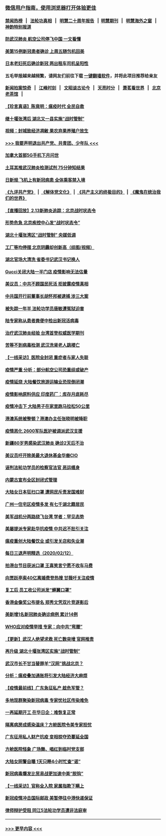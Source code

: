 ### [微信用户指南，使用浏览器打开体验更佳](https://github.com/gfw-breaker/banned-news1/blob/master/indexes/wechat-guide.md?t=0)
#### [禁闻热榜](热点新闻.md?t=0)  &nbsp;&nbsp;|&nbsp;&nbsp; [法轮功真相](https://github.com/gfw-breaker/truth/blob/master/README.md?t=0) &nbsp;&nbsp;|&nbsp;&nbsp; [明慧二十周年报告](https://github.com/gfw-breaker/mh-reports/blob/master/README.md?t=0) &nbsp;&nbsp;|&nbsp;&nbsp;[明慧期刊](https://github.com/gfw-breaker/mh-qikan) &nbsp;&nbsp;|&nbsp;&nbsp; [明慧海外之窗](https://github.com/gfw-breaker/mh-news/blob/master/README.md?t=0) &nbsp;&nbsp;|&nbsp;&nbsp; [神韵特别报道](https://github.com/gfw-breaker/mh-news/blob/master/shenyun.md?t=0)
#### [防武汉肺炎 航空公司停飞中国 一文看懂](../pages/nsc413/n11866800.md?t=02140144) 
#### [美第15例新冠患者确诊 上周五随包机回美](../pages/nsc413/n11866852.md?t=02140144) 
#### [日本老妇死后确诊新冠 两出租车司机呈阳性](../pages/nsc413/n11866755.md?t=02140144) 
#### 五毛举报越来越频繁，请网友们前往下载 [一键翻墙软件](https://github.com/gfw-breaker/ssr-accounts)，并将此项目推荐给亲友
#### [新闻拍案惊奇](https://github.com/gfw-breaker/banned-news1/blob/master/pages/link4.md) &nbsp;&nbsp;|&nbsp;&nbsp; [江峰时刻](https://github.com/gfw-breaker/banned-news1/blob/master/pages/link4.md) &nbsp;&nbsp;|&nbsp;&nbsp; [文昭谈古论今](https://github.com/gfw-breaker/banned-news1/blob/master/pages/link4.md) &nbsp;&nbsp;|&nbsp;&nbsp; [天亮时分](https://github.com/gfw-breaker/banned-news1/blob/master/pages/link4.md) &nbsp;&nbsp;|&nbsp;&nbsp; [萧茗看世界](https://github.com/gfw-breaker/banned-news1/blob/master/pages/link4.md) &nbsp;&nbsp;|&nbsp;&nbsp; [北京老茶馆](https://github.com/gfw-breaker/banned-news1/blob/master/pages/link4.md) &nbsp;&nbsp;|&nbsp;&nbsp; 
#### [【珍言真语】陈竟明：瘟疫时代 全民自救](../pages/nsc413/n11866765.md?t=02140144) 
#### [继十堰张湾后 湖北又一县实施“战时管制”](../pages/nsc413/n11866748.md?t=02140144) 
#### [视频：封城致经济凋敝 果农弃果养殖户放生](../pages/nsc413/n11866120.md?t=02140144) 
#### [>>> 我要声明退出共产党、共青团、少年队 <<<](https://github.com/begood0513/goodnews/blob/master/quit/letter.md) 
#### [加拿大首部5G手机下月问世](../pages/nsc413/n11864631.md?t=02140144) 
#### [土耳其推武汉肺炎检测试剂 75分钟知结果](../pages/nsc413/n11866520.md?t=02140144) 
#### [日新规 飞机上有新冠病患 全体乘客禁入境](../pages/nsc413/n11866233.md?t=02140144) 
#### [《九评共产党》](https://github.com/begood0513/9ping.md/blob/master/README.md) &nbsp;|&nbsp; [《解体党文化》](../../../../jtdwh.md/blob/master/README.md)  &nbsp;|&nbsp; [《共产主义的终极目的》](../../../../gczydzjmd.md/blob/master/README.md) &nbsp;|&nbsp; [《魔鬼在统治我们的世界》](../../../../mgztzwmdsj.md/blob/master/README.md) 
#### [【直播回放】2.13新肺炎追踪：北京战时状态令](../pages/nsc413/n11866261.md?t=02140144) 
#### [形势危急 北京疾控中心发“战时状态令”](../pages/nsc413/n11866362.md?t=02140144) 
#### [湖北十堰张湾区“战时管制” 央媒低调](../pages/nsc413/n11866013.md?t=02140144) 
#### [工厂等均停摆 北京阴霾却创新高（组图/视频）](../pages/nsc413/n11865856.md?t=02140144) 
#### [湖北官场大清洗 省委书记武汉书记换人](../pages/nsc413/n11865112.md?t=02140144) 
#### [Gucci关闭大陆一半门店 疫情影响无法估量](../pages/nsc413/n11865799.md?t=02140144) 
#### [美议员：中共不顾国民死活 拒披露疫情真相](../pages/nsc413/n11866147.md?t=02140144) 
#### [中共国开行前董事长胡怀邦被逮捕 涉三大案](../pages/nsc413/n11865943.md?t=02140144) 
#### [被失踪一年半 法轮功学员唐敏遭冤狱迫害](../pages/nsc413/n11863707.md?t=02140144) 
#### [陆专家称从患者粪便中检出新冠活病毒](../pages/nsc413/n11865858.md?t=02140144) 
#### [治疗武汉肺炎经验 台湾首登权威医学期刊](../pages/nsc413/n11865669.md?t=02140144) 
#### [苦等不到病毒检测 武汉洗肾老人跳楼亡](../pages/nsc413/n11866020.md?t=02140144) 
#### [【一线采访】医院全封闭 重症者与家人失联](../pages/nsc413/n11864778.md?t=02140144) 
#### [疫情严重 分析：部分航空公司恐重组或破产](../pages/nsc413/n11865138.md?t=02140144) 
#### [疫情延烧 大陆餐饮旅游运输业恐现倒闭潮](../pages/nsc413/n11865608.md?t=02140144) 
#### [疫情影响原料供应 印度药厂：库存月底耗尽](../pages/nsc413/n11865151.md?t=02140144) 
#### [疫情冲击下 大陆男子在家里跑马拉松50公里](../pages/nsc413/n11865585.md?t=02140144) 
#### [港澳系统被整顿？港澳办主任张晓明被降职](../pages/nsc413/n11865277.md?t=02140144) 
#### [疫情恶化 2600军队医护被调派武汉支援](../pages/nsc413/n11865111.md?t=02140144) 
#### [新疆80岁男感染武汉肺炎 确诊2天后不治](../pages/nsc413/n11865260.md?t=02140144) 
#### [美议员吁开除美最大退休基金华裔CIO](../pages/nsc413/n11865230.md?t=02140144) 
#### [诬判法轮功学员的检察官法官 恶运缠身](../pages/nsc413/n11864380.md?t=02140144) 
#### [内蒙古宣布全区封闭式管理](../pages/nsc413/n11865271.md?t=02140144) 
#### [大陆女日本狂扫口罩 遭网民斥责发国难财](../pages/nsc413/n11865107.md?t=02140144) 
#### [广州一住宅区疫情多发 有七千湖北籍居民](../pages/nsc413/n11865083.md?t=02140144) 
#### [美军战机分两路绕飞台湾 学者：罕见态势](../pages/nsc413/n11864996.md?t=02140144) 
#### [美屡提派专家赴华抗疫情 中共迟不批引关注](../pages/nsc413/n11864719.md?t=02140144) 
#### [瘟疫重创大陆餐饮业 或引发关店和失业潮](../pages/nsc413/n11864742.md?t=02140144) 
#### [每日三退声明精选（2020/02/12）](../pages/nsc413/n11865077.md?t=02140144) 
#### [拍港台节目获派口罩 王喜笑言宁愿不收车马费](../pages/nsc413/n11864666.md?t=02140144) 
#### [向贾跃亭索40亿离婚费登热搜 甘薇吁关注疫情](../pages/nsc413/n11864426.md?t=02140144) 
#### [复工后 员工收公司派发“蝉翼口罩”](../pages/nsc413/n11864951.md?t=02140144) 
#### [香港金像奖公布提名 郑秀文凭双片竞逐影后](../pages/nsc413/n11864201.md?t=02140144) 
#### [美新增1名新冠肺炎确诊病例 累计14例](../pages/nsc413/n11864893.md?t=02140144) 
#### [WHO应对疫情举措 专家：向中共“弯腰”](../pages/nsc413/n11864727.md?t=02140144) 
#### [【更新】武汉人绝望求救 死亡数突增 官网推责](../pages/nsc413/n11801312.md?t=02140144) 
#### [再升级 湖北十堰张湾区实施“战时管制”](../pages/nsc413/n11864771.md?t=02140144) 
#### [武汉市长不甘当替罪羊“汉网”挑战北京？](../pages/nsc413/n11864550.md?t=02140144) 
#### [分析：瘟疫叠加通胀将引发大陆经济大麻烦](../pages/nsc413/n11864680.md?t=02140144) 
#### [【疫情最前线】广东急征私产 趁危军管？](../pages/nsc413/n11864205.md?t=02140144) 
#### [多地现群聚染新冠病毒 专家忧社区传染难免](../pages/nsc413/n11864715.md?t=02140144) 
#### [一再延期开工  在华日企：难恢复正常](../pages/nsc413/n11864655.md?t=02140144) 
#### [隔离病房成感染温床？方舱医院令美专家担忧](../pages/nsc413/n11864575.md?t=02140144) 
#### [广东征用私人财产抗疫 变相掠夺恐蔓延全国](../pages/nsc413/n11864608.md?t=02140144) 
#### [方舱医院怪象 广场舞、唱红到临时党支部](../pages/nsc413/n11864361.md?t=02140144) 
#### [大陆女网警自曝 1天只睡4小时忙查“谣”](../pages/nsc413/n11864471.md?t=02140144) 
#### [新冠病毒爆发比贸易战更加速中美“脱钩”](../pages/nsc413/n11864470.md?t=02140144) 
#### [【一线采访】官称全入院 家属指欺下瞒上](../pages/nsc413/n11864466.md?t=02140144) 
#### [新冠疫情冲击国际邮政 美暂停往中港快递保证](../pages/nsc413/n11864207.md?t=02140144) 
#### [律师辩护受阻 同江5法轮功学员遭非法庭审](../pages/nsc413/n11864109.md?t=02140144) 

----
#### [ >>> 更早内容 <<< ](../indexes/nsc413-earlier.md)
